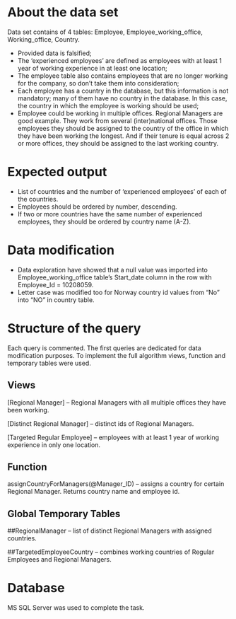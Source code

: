 # About the data set

Data set contains of 4 tables: Employee, Employee_working_office, Working_office, Country.

- Provided data is falsified;
- The ‘experienced employees’ are defined as employees with at least 1 year of working experience in at least one location;
- The employee table also contains employees that are no longer working for the company, so don’t take them into consideration;
- Each employee has a country in the database, but this information is not mandatory; many of them have no country in the database. In this case, the country in which the employee is working should be used;
- Employee could be working in multiple offices. Regional Managers are good example. They work from several (inter)national offices. Those employees they should be assigned to the country of the office in which they have been working the longest. And if their tenure is equal across 2 or more offices, they should be assigned to the last working country.

# Expected output

- List of countries and the number of ‘experienced employees’ of each of the countries.
- Employees should be ordered by number, descending.
- If two or more countries have the same number of experienced employees, they should be ordered by country name (A-Z).

# Data modification

- Data exploration have showed that a null value was imported into Employee_working_office table’s Start_date column in the row with Employee_Id = 10208059.
- Letter case was modified too for Norway country id values from “No” into “NO” in country table. 

# Structure of the query

Each query is commented. The first queries are dedicated for data modification purposes. To implement the full algorithm views, function and temporary tables were used.

## Views

[Regional Manager] – Regional Managers with all multiple offices they have been working.  

[Distinct Regional Manager] – distinct ids of Regional Managers.

[Targeted Regular Employee] – employees with at least 1 year of working experience in only one location.

## Function

assignCountryForManagers(@Manager_ID) – assigns a country for certain Regional Manager. Returns country name and employee id.

## Global Temporary Tables 

##RegionalManager – list of distinct Regional Managers with assigned countries.

##TargetedEmployeeCountry – combines working countries of Regular Employees and Regional Managers.

# Database
MS SQL Server was used to complete the task.
